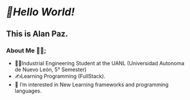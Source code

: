 # ***👋Hello World!*** 
This is Alan Paz.
--- 
### About Me 👨‍💻;
- 👷‍♂️Industrial Engineering Student at the UANL (Universidad Autonoma de Nuevo León, 5° Semester)
- ✍Learning Programming (FullStack).
- 👀 I’m interested in New Learning frameworks and programming languages.

